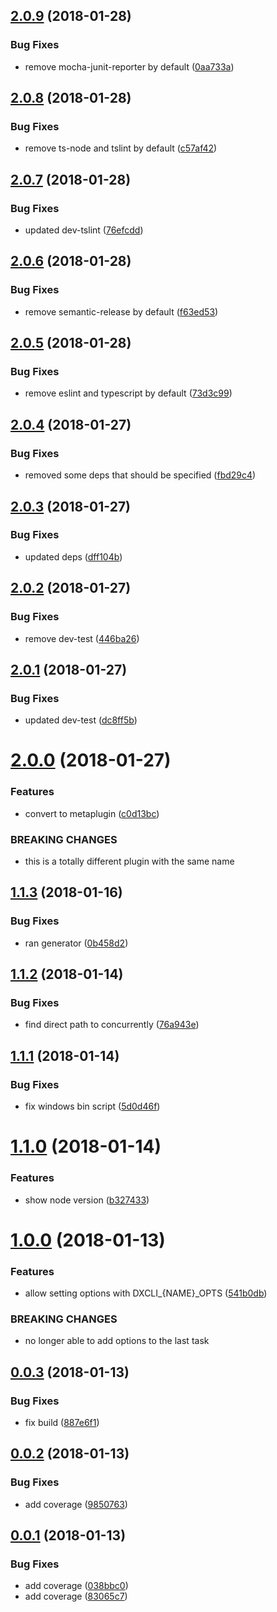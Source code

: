 <a name="2.0.9"></a>
## [2.0.9](https://github.com/dxcli/dev/compare/c57af428cc00bbea8b6f38c603f40fd3abd8ee10...v2.0.9) (2018-01-28)


### Bug Fixes

* remove mocha-junit-reporter by default ([0aa733a](https://github.com/dxcli/dev/commit/0aa733a))

<a name="2.0.8"></a>
## [2.0.8](https://github.com/dxcli/dev/compare/d4455bc13e5a0074fc2b2a7926a5c33078aef3b7...v2.0.8) (2018-01-28)


### Bug Fixes

* remove ts-node and tslint by default ([c57af42](https://github.com/dxcli/dev/commit/c57af42))

<a name="2.0.7"></a>
## [2.0.7](https://github.com/dxcli/dev/compare/f63ed53be10d1e2063453d6b3903f01b2f0a1bf6...v2.0.7) (2018-01-28)


### Bug Fixes

* updated dev-tslint ([76efcdd](https://github.com/dxcli/dev/commit/76efcdd))

<a name="2.0.6"></a>
## [2.0.6](https://github.com/dxcli/dev/compare/73d3c990fa3bc6e781b5be5f4eec0041b55db9e5...v2.0.6) (2018-01-28)


### Bug Fixes

* remove semantic-release by default ([f63ed53](https://github.com/dxcli/dev/commit/f63ed53))

<a name="2.0.5"></a>
## [2.0.5](https://github.com/dxcli/dev/compare/fbd29c4c3b3c655d2fe71d7d6664045c55325087...v2.0.5) (2018-01-28)


### Bug Fixes

* remove eslint and typescript by default ([73d3c99](https://github.com/dxcli/dev/commit/73d3c99))

<a name="2.0.4"></a>
## [2.0.4](https://github.com/dxcli/dev/compare/dff104ba4f075ad3efcd71e1cb8406409dbe156c...v2.0.4) (2018-01-27)


### Bug Fixes

* removed some deps that should be specified ([fbd29c4](https://github.com/dxcli/dev/commit/fbd29c4))

<a name="2.0.3"></a>
## [2.0.3](https://github.com/dxcli/dev/compare/446ba261fd6e20fe072e89a9fedfb1fd705bef7a...v2.0.3) (2018-01-27)


### Bug Fixes

* updated deps ([dff104b](https://github.com/dxcli/dev/commit/dff104b))

<a name="2.0.2"></a>
## [2.0.2](https://github.com/dxcli/dev/compare/dc8ff5bc31ea23f5ad26d1865a6f795c0ab058d2...v2.0.2) (2018-01-27)


### Bug Fixes

* remove dev-test ([446ba26](https://github.com/dxcli/dev/commit/446ba26))

<a name="2.0.1"></a>
## [2.0.1](https://github.com/dxcli/dev/compare/d33297be286ec1b60a069cd4890b5f883a5c31b9...v2.0.1) (2018-01-27)


### Bug Fixes

* updated dev-test ([dc8ff5b](https://github.com/dxcli/dev/commit/dc8ff5b))

<a name="2.0.0"></a>
# [2.0.0](https://github.com/dxcli/dev/compare/0b458d213004ed51405bd44903722309ce83dda2...v2.0.0) (2018-01-27)


### Features

* convert to metaplugin ([c0d13bc](https://github.com/dxcli/dev/commit/c0d13bc))


### BREAKING CHANGES

* this is a totally different plugin with the same name

<a name="1.1.3"></a>
## [1.1.3](https://github.com/dxcli/dev/compare/76a943ee20166f0cb4edcae27327d1da3d6133ee...v1.1.3) (2018-01-16)


### Bug Fixes

* ran generator ([0b458d2](https://github.com/dxcli/dev/commit/0b458d2))

<a name="1.1.2"></a>
## [1.1.2](https://github.com/dxcli/dev/compare/5d0d46f3196599f43124b18617b0d77223415ea0...v1.1.2) (2018-01-14)


### Bug Fixes

* find direct path to concurrently ([76a943e](https://github.com/dxcli/dev/commit/76a943e))

<a name="1.1.1"></a>
## [1.1.1](https://github.com/dxcli/dev/compare/80e60ed06d35f646dc07652f4c4e10a25a3c4539...v1.1.1) (2018-01-14)


### Bug Fixes

* fix windows bin script ([5d0d46f](https://github.com/dxcli/dev/commit/5d0d46f))

<a name="1.1.0"></a>
# [1.1.0](https://github.com/dxcli/dev/compare/541b0db83d3d5f9df06e18d53625541a2b8d8cd5...v1.1.0) (2018-01-14)


### Features

* show node version ([b327433](https://github.com/dxcli/dev/commit/b327433))

<a name="1.0.0"></a>
# [1.0.0](https://github.com/dxcli/dev/compare/887e6f174c204458d1d927912179ee49e1d0025b...v1.0.0) (2018-01-13)


### Features

* allow setting options with DXCLI_{NAME}_OPTS ([541b0db](https://github.com/dxcli/dev/commit/541b0db))


### BREAKING CHANGES

* no longer able to add options to the last task

<a name="0.0.3"></a>
## [0.0.3](https://github.com/dxcli/dev/compare/9850763ad5ccf968e89fed0924d11d6becc6a839...v0.0.3) (2018-01-13)


### Bug Fixes

* fix build ([887e6f1](https://github.com/dxcli/dev/commit/887e6f1))

<a name="0.0.2"></a>
## [0.0.2](https://github.com/dxcli/dev/compare/038bbc0671ae94421bc738e1a942b8dfa123dd72...v0.0.2) (2018-01-13)


### Bug Fixes

* add coverage ([9850763](https://github.com/dxcli/dev/commit/9850763))

<a name="0.0.1"></a>
## [0.0.1](https://github.com/dxcli/dev/compare/b95914a0ca6fa9c90c11d4a297bf2770c37d62a1...v0.0.1) (2018-01-13)


### Bug Fixes

* add coverage ([038bbc0](https://github.com/dxcli/dev/commit/038bbc0))
* add coverage ([83065c7](https://github.com/dxcli/dev/commit/83065c7))
